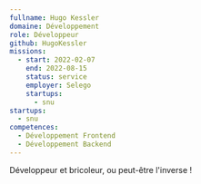 ```yaml
---
fullname: Hugo Kessler
domaine: Développement
role: Développeur
github: HugoKessler
missions:
  - start: 2022-02-07
    end: 2022-08-15
    status: service
    employer: Selego
    startups:
      - snu
startups:
  - snu
competences:
  - Développement Frontend
  - Développement Backend
---
```

Développeur et bricoleur, ou peut-être l'inverse !
